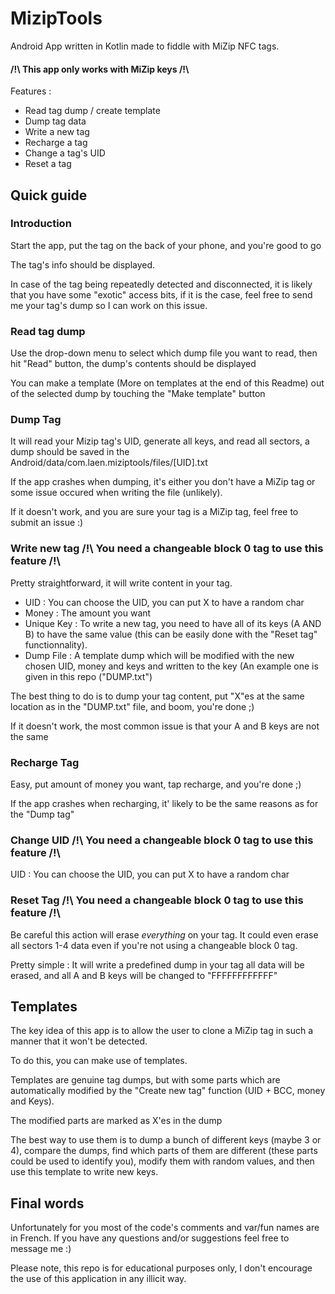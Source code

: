 # MizipTools

Android App written in Kotlin made to fiddle with MiZip NFC tags.

#### /!\ This app only works with MiZip keys /!\

Features :

- Read tag dump / create template
- Dump tag data
- Write a new tag
- Recharge a tag
- Change a tag's UID
- Reset a tag

## Quick guide

### Introduction
Start the app, put the tag on the back of your phone, and you're good to go

The tag's info should be displayed.

In case of the tag being repeatedly detected and disconnected, it is likely that you have some "exotic" access bits, if it is the case, feel free to send me your tag's dump so I can work on this issue.

### Read tag dump
Use the drop-down menu to select which dump file you want to read, then hit "Read" button, the dump's contents should be displayed

You can make a template (More on templates at the end of this Readme) out of the selected dump by touching the "Make template" button

### Dump Tag
It will read your Mizip tag's UID, generate all keys, and read all sectors, a dump should be saved in the Android/data/com.laen.miziptools/files/[UID].txt

If the app crashes when dumping, it's either you don't have a MiZip tag or some issue occured when writing the file (unlikely).

If it doesn't work, and you are sure your tag is a MiZip tag, feel free to submit an issue :)

### Write new tag /!\ You need a changeable block 0 tag to use this feature /!\
Pretty straightforward, it will write content in your tag.

- UID : You can choose the UID, you can put X to have a random char
- Money : The amount you want 
- Unique Key : To write a new tag, you need to have all of its keys (A AND B) to have the same value (this can be easily done with the "Reset tag" functionnality).
- Dump File : A template dump which will be modified with the new chosen UID, money and keys and written to the key (An example one is given in this repo ("DUMP.txt")

The best thing to do is to dump your tag content, put "X"es at the same location as in the "DUMP.txt" file, and boom, you're done ;)

If it doesn't work, the most common issue is that your A and B keys are not the same


### Recharge Tag
Easy, put amount of money you want, tap recharge, and you're done ;)

If the app crashes when recharging, it' likely to be the same reasons as for the "Dump tag"


### Change UID /!\ You need a changeable block 0 tag to use this feature /!\
UID : You can choose the UID, you can put X to have a random char


### Reset Tag /!\ You need a changeable block 0 tag to use this feature /!\
Be careful this action will erase *everything* on your tag. It could even erase all sectors 1-4 data even if you're not using a changeable block 0 tag.

Pretty simple : It will write a predefined dump in your tag all data will be erased, and all A and B keys will be changed to "FFFFFFFFFFFF"

## Templates
The key idea of this app is to allow the user to clone a MiZip tag in such a manner that it won't be detected.

To do this, you can make use of templates.

Templates are genuine tag dumps, but with some parts which are automatically modified by the "Create new tag" function (UID + BCC, money and Keys).

The modified parts are marked as X'es in the dump

The best way to use them is to dump a bunch of different keys (maybe 3 or 4), compare the dumps, find which parts of them are different (these parts could be used to identify you), modify them with random values, and then use this template to write new keys.


## Final words
Unfortunately for you most of the code's comments and var/fun names are in French. If you have any questions and/or suggestions feel free to message me :)

Please note, this repo is for educational purposes only, I don't encourage the use of this application in any illicit way.





